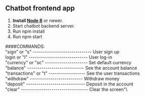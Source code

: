 ## Chatbot frontend app

1. **Install [Node 8](https://nodejs.org)** or newer.
2. Start chatbot backend server.
3. Run npm install
4. Run npm start

####COMMANDS:\
"sign" or "s" ----------------------------- User sign up\
login or "l" ----------------------------- User log-in\
"currency" or "sc" --------------------- Set default currency\
"balance" ---------------------------- See the account balance\
"transactions" or "t" ------------------ See the user transactions\
"withdraw" -------------------------- Withdraw money\
"deposit" ----------------------------- Deposit in the account\
"clear" --------------------------------- Clear the screen"\
